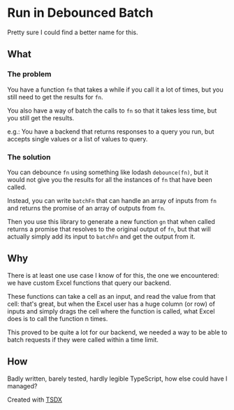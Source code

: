 # Run in Debounced Batch

Pretty sure I could find a better name for this.

## What

### The problem

You have a function `fn` that takes a while if you call it a lot of times, but you still need to get the results for `fn`.

You also have a way of batch the calls to `fn` so that it takes less time, but you still get the results.

e.g.:
You have a backend that returns responses to a query you run, but accepts single values or a list of values to query.

### The solution

You can debounce `fn` using something like lodash `debounce(fn)`, but it would not give you the results for all the instances of `fn` that have been called.

Instead, you can write `batchFn` that can handle an array of inputs from `fn` and returns the promise of an array of outputs from `fn`.

Then you use this library to generate a new function `gn` that when called returns a promise that resolves to the original output of `fn`, but that will actually simply add its input to `batchFn` and get the output from it.

## Why

There is at least one use case I know of for this, the one we encountered: we have custom Excel functions that query our backend.

These functions can take a cell as an input, and read the value from that cell: that's great, but when the Excel user has a huge column (or row) of inputs and simply drags the cell where the function is called, what Excel does is to call the function n times.

This proved to be quite a lot for our backend, we needed a way to be able to batch requests if they were called within a time limit.

## How

Badly written, barely tested, hardly legible TypeScript, how else could have I managed?

Created with [TSDX](https://tsdx.io/)
